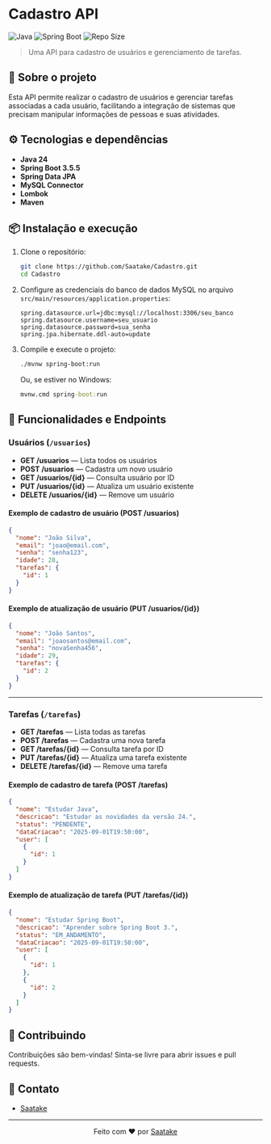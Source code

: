 # Cadastro API

![Java](https://img.shields.io/badge/language-Java-blue)
![Spring Boot](https://img.shields.io/badge/framework-Spring%20Boot%203.5.5-brightgreen)
![Repo Size](https://img.shields.io/github/repo-size/Saatake/Cadastro)

> Uma API para cadastro de usuários e gerenciamento de tarefas.

## 🚀 Sobre o projeto

Esta API permite realizar o cadastro de usuários e gerenciar tarefas associadas a cada usuário, facilitando a integração de sistemas que precisam manipular informações de pessoas e suas atividades.

## ⚙️ Tecnologias e dependências

- **Java 24**
- **Spring Boot 3.5.5**
- **Spring Data JPA**
- **MySQL Connector**
- **Lombok**
- **Maven**

## 📦 Instalação e execução

1. Clone o repositório:
    ```bash
    git clone https://github.com/Saatake/Cadastro.git
    cd Cadastro
    ```

2. Configure as credenciais do banco de dados MySQL no arquivo `src/main/resources/application.properties`:
    ```properties
    spring.datasource.url=jdbc:mysql://localhost:3306/seu_banco
    spring.datasource.username=seu_usuario
    spring.datasource.password=sua_senha
    spring.jpa.hibernate.ddl-auto=update
    ```

3. Compile e execute o projeto:
    ```bash
    ./mvnw spring-boot:run
    ```
    Ou, se estiver no Windows:
    ```cmd
    mvnw.cmd spring-boot:run
    ```

## 📝 Funcionalidades e Endpoints

### Usuários (`/usuarios`)

- **GET /usuarios** — Lista todos os usuários
- **POST /usuarios** — Cadastra um novo usuário
- **GET /usuarios/{id}** — Consulta usuário por ID
- **PUT /usuarios/{id}** — Atualiza um usuário existente
- **DELETE /usuarios/{id}** — Remove um usuário

#### Exemplo de cadastro de usuário (POST /usuarios)

```json
{
  "nome": "João Silva",
  "email": "joao@email.com",
  "senha": "senha123",
  "idade": 28,
  "tarefas": {
    "id": 1
  }
}
```

#### Exemplo de atualização de usuário (PUT /usuarios/{id})

```json
{
  "nome": "João Santos",
  "email": "joaosantos@email.com",
  "senha": "novaSenha456",
  "idade": 29,
  "tarefas": {
    "id": 2
  }
}
```

---

### Tarefas (`/tarefas`)

- **GET /tarefas** — Lista todas as tarefas
- **POST /tarefas** — Cadastra uma nova tarefa
- **GET /tarefas/{id}** — Consulta tarefa por ID
- **PUT /tarefas/{id}** — Atualiza uma tarefa existente
- **DELETE /tarefas/{id}** — Remove uma tarefa

#### Exemplo de cadastro de tarefa (POST /tarefas)

```json
{
  "nome": "Estudar Java",
  "descricao": "Estudar as novidades da versão 24.",
  "status": "PENDENTE",
  "dataCriacao": "2025-09-01T19:50:00",
  "user": [
    {
      "id": 1
    }
  ]
}
```

#### Exemplo de atualização de tarefa (PUT /tarefas/{id})

```json
{
  "nome": "Estudar Spring Boot",
  "descricao": "Aprender sobre Spring Boot 3.",
  "status": "EM_ANDAMENTO",
  "dataCriacao": "2025-09-01T19:50:00",
  "user": [
    {
      "id": 1
    },
    {
      "id": 2
    }
  ]
}
```

## 🤝 Contribuindo

Contribuições são bem-vindas! Sinta-se livre para abrir issues e pull requests.

## 📧 Contato

- [Saatake](https://github.com/Saatake)

---

<p align="center">
  Feito com ❤️ por <a href="https://github.com/Saatake">Saatake</a>
</p>
